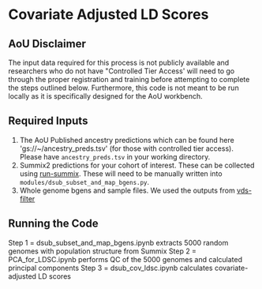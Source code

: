 # Covariate Adjusted LD Scores

## AoU Disclaimer
The input data required for this process is not publicly available and researchers who do not have "Controlled Tier Access' will need to go through the proper registration and training before attempting to complete the steps outlined below. Furthermore, this code is not meant to be run locally as it is specifically designed for the AoU workbench. 

## Required Inputs
1) The AoU Published ancestry predictions which can be found here 'gs://~/ancestry_preds.tsv' (for those with controlled tier access). Please have `ancestry_preds.tsv` in your working directory. 
2) Summix2 predictions for your cohort of interest. These can be collected using [run-summix](https://github.com/pozdeyevlab/gwas-analysis/tree/main/run-summix). These will need to be manually written into `modules/dsub_subset_and_map_bgens.py`.
3) Whole genome bgens and sample files. We used the outputs from [vds-filter](https://github.com/pozdeyevlab/gwas-analysis/tree/main/vds-filter)

## Running the Code
Step 1 = dsub_subset_and_map_bgens.ipynb extracts 5000 random genomes with population structure from Summix
Step 2 = PCA_for_LDSC.ipynb  performs QC of the 5000 genomes and calculated principal components
Step 3 = dsub_cov_ldsc.ipynb calculates covariate-adjusted LD scores


